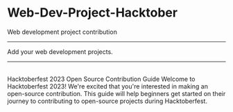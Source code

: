 # Web-Dev-Project-Hacktober
Web development project contribution 
<hr>
Add your web development projects.
<hr>
<br>
Hacktoberfest 2023 Open Source Contribution Guide
Welcome to Hacktoberfest 2023! We're excited that you're interested in making an open-source contribution. This guide will help beginners get started on their journey to contributing to open-source projects during Hacktoberfest.
